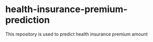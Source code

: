 # health-insurance-premium-prediction
This repository is used to predict health insurance premium amount

